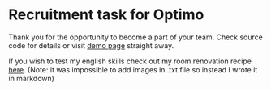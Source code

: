 # Recruitment task for Optimo
Thank you for the opportunity to become a part of your team. Check source code for details or visit [demo page](https://telawejczyk.github.io/optimo-recruitment-task/src/html/index.html) straight away. 

If you wish to test my english skills check out my room renovation recipe [here](https://github.com/Telawejczyk/optimo-recruitment-task/blob/main/docs/room-renovation.md). (Note: it was impossible to add images in .txt file so instead I wrote it in markdown)


